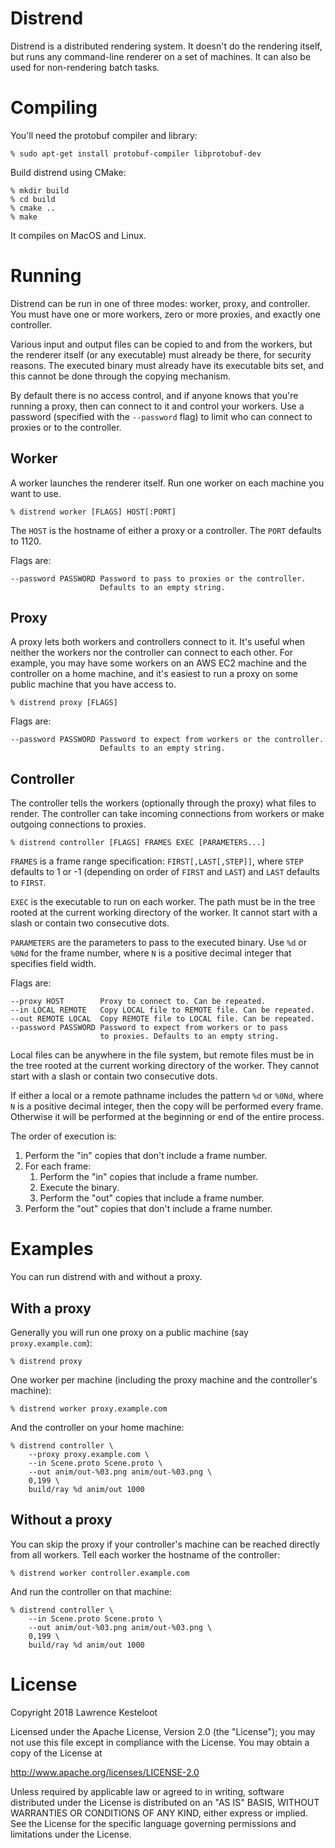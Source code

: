 # Distrend

Distrend is a distributed rendering system. It doesn't do the rendering itself,
but runs any command-line renderer on a set of machines. It can also be used
for non-rendering batch tasks.

# Compiling

You'll need the protobuf compiler and library:

    % sudo apt-get install protobuf-compiler libprotobuf-dev

Build distrend using CMake:

    % mkdir build
    % cd build
    % cmake ..
    % make

It compiles on MacOS and Linux.

# Running

Distrend can be run in one of three modes: worker, proxy, and controller.
You must have one or more workers, zero or more proxies, and exactly
one controller.

Various input and output files can be copied to and from the workers,
but the renderer itself (or any executable) must already be there,
for security reasons. The executed binary must already have its
executable bits set, and this cannot be done through the copying
mechanism.

By default there is no access control, and if anyone knows that you're
running a proxy, then can connect to it and control your workers.
Use a password (specified with the `--password` flag) to limit who
can connect to proxies or to the controller.

## Worker

A worker launches the renderer itself. Run one worker on each machine
you want to use.

    % distrend worker [FLAGS] HOST[:PORT]

The `HOST` is the hostname of either a proxy or a controller.
The `PORT` defaults to 1120.

Flags are:

    --password PASSWORD Password to pass to proxies or the controller.
                        Defaults to an empty string.

## Proxy

A proxy lets both workers and controllers connect to it. It's useful
when neither the workers nor the controller can connect to each other.
For example, you may have some workers on an AWS EC2 machine and the
controller on a home machine, and it's easiest to run a proxy on
some public machine that you have access to.

    % distrend proxy [FLAGS]

Flags are:

    --password PASSWORD Password to expect from workers or the controller.
                        Defaults to an empty string.

## Controller

The controller tells the workers (optionally through the proxy) what
files to render. The controller can take incoming connections from
workers or make outgoing connections to proxies.

    % distrend controller [FLAGS] FRAMES EXEC [PARAMETERS...]

`FRAMES` is a frame range specification: `FIRST[,LAST[,STEP]]`,
where `STEP` defaults to 1 or -1 (depending on order of `FIRST` and
`LAST`) and `LAST` defaults to `FIRST`.

`EXEC` is the executable to run on each worker. The path must be
in the tree rooted at the current working directory of the worker. It
cannot start with a slash or contain two consecutive dots.

`PARAMETERS` are the parameters to pass to the executed binary.
Use `%d` or `%0Nd` for the frame number, where `N` is
a positive decimal integer that specifies field width.

Flags are:

    --proxy HOST        Proxy to connect to. Can be repeated.
    --in LOCAL REMOTE   Copy LOCAL file to REMOTE file. Can be repeated.
    --out REMOTE LOCAL  Copy REMOTE file to LOCAL file. Can be repeated.
    --password PASSWORD Password to expect from workers or to pass
                        to proxies. Defaults to an empty string.

Local files can be anywhere in the file system, but remote files must be
in the tree rooted at the current working directory of the worker. They
cannot start with a slash or contain two consecutive dots.

If either a local or a remote pathname includes the pattern `%d` or `%0Nd`,
where `N` is a positive decimal integer, then the copy will be performed every
frame. Otherwise it will be performed at the beginning or end of the entire
process.

The order of execution is:

1. Perform the "in" copies that don't include a frame number.
2. For each frame:
   1. Perform the "in" copies that include a frame number.
   2. Execute the binary.
   3. Perform the "out" copies that include a frame number.
3. Perform the "out" copies that don't include a frame number.

# Examples

You can run distrend with and without a proxy.

## With a proxy

Generally you will run one proxy on a public machine (say `proxy.example.com`):

    % distrend proxy

One worker per machine (including the proxy machine and the
controller's machine):

    % distrend worker proxy.example.com

And the controller on your home machine:

    % distrend controller \
        --proxy proxy.example.com \
        --in Scene.proto Scene.proto \
        --out anim/out-%03.png anim/out-%03.png \
        0,199 \
        build/ray %d anim/out 1000

## Without a proxy

You can skip the proxy if your controller's machine can be
reached directly from all workers. Tell each worker
the hostname of the controller:

    % distrend worker controller.example.com

And run the controller on that machine:

    % distrend controller \
        --in Scene.proto Scene.proto \
        --out anim/out-%03.png anim/out-%03.png \
        0,199 \
        build/ray %d anim/out 1000

# License

Copyright 2018 Lawrence Kesteloot

Licensed under the Apache License, Version 2.0 (the "License");
you may not use this file except in compliance with the License.
You may obtain a copy of the License at

   http://www.apache.org/licenses/LICENSE-2.0

Unless required by applicable law or agreed to in writing, software
distributed under the License is distributed on an "AS IS" BASIS,
WITHOUT WARRANTIES OR CONDITIONS OF ANY KIND, either express or implied.
See the License for the specific language governing permissions and
limitations under the License.
